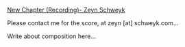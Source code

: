 [category]: <> (All,Compositions)
[date]: <> (2024/10/06)
[title]: <> (New Chapter)

[New Chapter (Recording)- Zeyn Schweyk](https://www.youtube.com/watch?v=PHIs53RZ-7k&ab_channel=ThePianoBoys)

Please contact me for the score, at zeyn [at] schweyk.com...

Write about composition here...